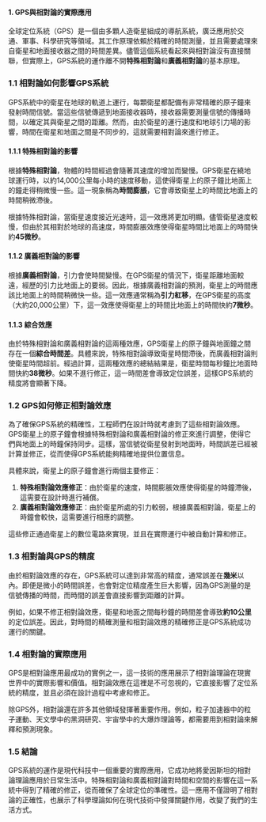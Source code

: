 #### 1. GPS與相對論的實際應用

全球定位系統（GPS）是一個由多顆人造衛星組成的導航系統，廣泛應用於交通、軍事、科學研究等領域。其工作原理依賴於精確的時間測量，並且需要處理來自衛星和地面接收器之間的時間差異。儘管這個系統看起來與相對論沒有直接關聯，但實際上，GPS系統的運作離不開**特殊相對論**和**廣義相對論**的基本原理。

### 1.1 相對論如何影響GPS系統

GPS系統中的衛星在地球的軌道上運行，每顆衛星都配備有非常精確的原子鐘來發射時間信號。當這些信號傳遞到地面接收器時，接收器需要測量信號的傳播時間，以確定其與衛星之間的距離。然而，由於衛星的運行速度和地球引力場的影響，時間在衛星和地面之間是不同步的，這就需要相對論來進行修正。

#### 1.1.1 特殊相對論的影響

根據**特殊相對論**，物體的時間經過會隨著其速度的增加而變慢。GPS衛星在繞地球運行時，以約14,000公里每小時的速度移動，這使得衛星上的原子鐘比地面上的鐘走得稍微慢一些。這一現象稱為**時間膨脹**，它會導致衛星上的時間比地面上的時間稍微滯後。

根據特殊相對論，當衛星速度接近光速時，這一效應將更加明顯。儘管衛星速度較慢，但由於其相對於地球的高速度，時間膨脹效應使得衛星時間比地面上的時間快約**45微秒**。

#### 1.1.2 廣義相對論的影響

根據**廣義相對論**，引力會使時間變慢。在GPS衛星的情況下，衛星距離地面較遠，經歷的引力比地面上的要弱。因此，根據廣義相對論的預測，衛星上的時間應該比地面上的時間稍微快一些。這一效應通常稱為**引力紅移**，在GPS衛星的高度（大約20,000公里）下，這一效應使得衛星上的時間比地面上的時間快約**7微秒**。

#### 1.1.3 綜合效應

由於特殊相對論和廣義相對論的這兩種效應，GPS衛星上的原子鐘與地面鐘之間存在一個**綜合時間差**。具體來說，特殊相對論導致衛星時間滯後，而廣義相對論則使衛星時間超前。經過計算，這兩種效應的總結結果是，衛星時間每秒鐘比地面時間快約**38微秒**。如果不進行修正，這一時間差會導致定位誤差，這樣GPS系統的精度將會顯著下降。

### 1.2 GPS如何修正相對論效應

為了確保GPS系統的精確性，工程師們在設計時就考慮到了這些相對論效應。GPS衛星上的原子鐘會根據特殊相對論和廣義相對論的修正來進行調整，使得它們與地面上的時鐘保持同步。這樣，當信號從衛星發射到地面時，時間誤差已經被計算並修正，從而使得GPS系統能夠精確地提供位置信息。

具體來說，衛星上的原子鐘會進行兩個主要修正：
1. **特殊相對論效應修正**：由於衛星的速度，時間膨脹效應使得衛星的時鐘滯後，這需要在設計時進行補償。
2. **廣義相對論效應修正**：由於衛星所處的引力較弱，根據廣義相對論，衛星上的時鐘會較快，這需要進行相應的調整。

這些修正通過衛星上的數位電路來實現，並且在實際運行中被自動計算和修正。

### 1.3 相對論與GPS的精度

由於相對論效應的存在，GPS系統可以達到非常高的精度，通常誤差在**幾米**以內。即便是微小的時間誤差，也會對定位精度產生巨大影響，因為GPS測量的是信號傳播的時間，而時間的誤差會直接影響到距離的計算。

例如，如果不修正相對論效應，衛星和地面之間每秒鐘的時間差會導致**約10公里**的定位誤差。因此，對時間的精確測量和相對論效應的精確修正是GPS系統成功運行的關鍵。

### 1.4 相對論的實際應用

GPS是相對論應用最成功的實例之一，這一技術的應用展示了相對論理論在現實世界中的實際影響和價值。相對論效應在這裡是不可忽視的，它直接影響了定位系統的精度，並且必須在設計過程中考慮和修正。

除GPS外，相對論還在許多其他領域發揮著重要作用。例如，粒子加速器中的粒子運動、天文學中的黑洞研究、宇宙學中的大爆炸理論等，都需要用到相對論來解釋和預測現象。

### 1.5 結論

GPS系統的運作是現代科技中一個重要的實際應用，它成功地將愛因斯坦的相對論理論應用於日常生活中。特殊相對論和廣義相對論對時間和空間的影響在這一系統中得到了精確的修正，從而確保了全球定位的準確性。這一應用不僅證明了相對論的正確性，也展示了科學理論如何在現代技術中發揮關鍵作用，改變了我們的生活方式。
